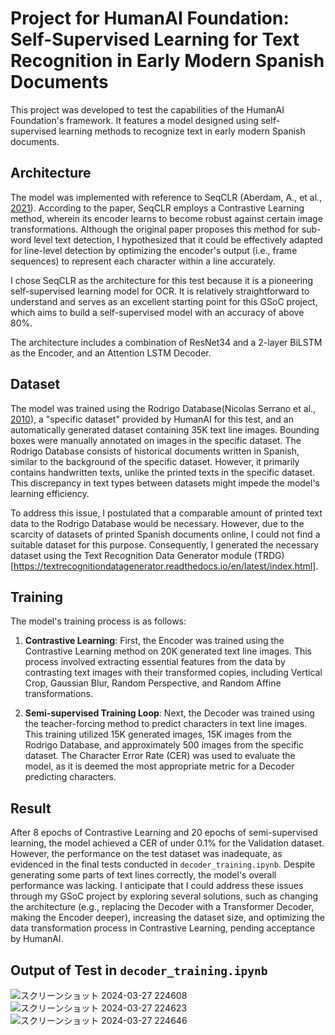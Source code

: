 # Project for HumanAI Foundation: Self-Supervised Learning for Text Recognition in Early Modern Spanish Documents

This project was developed to test the capabilities of the HumanAI Foundation's framework. It features a model designed using self-supervised learning methods to recognize text in early modern Spanish documents.

## Architecture

The model was implemented with reference to SeqCLR (Aberdam, A., et al., [2021](https://arxiv.org/abs/2012.10873)). According to the paper, SeqCLR employs a Contrastive Learning method, wherein its encoder learns to become robust against certain image transformations. Although the original paper proposes this method for sub-word level text detection, I hypothesized that it could be effectively adapted for line-level detection by optimizing the encoder's output (i.e., frame sequences) to represent each character within a line accurately.

I chose SeqCLR as the architecture for this test because it is a pioneering self-supervised learning model for OCR. It is relatively straightforward to understand and serves as an excellent starting point for this GSoC project, which aims to build a self-supervised model with an accuracy of above 80%.

The architecture includes a combination of ResNet34 and a 2-layer BiLSTM as the Encoder, and an Attention LSTM Decoder.

## Dataset

The model was trained using the Rodrigo Database(Nicolas Serrano et al., [2010](https://aclanthology.org/L10-1330/)), a "specific dataset" provided by HumanAI for this test, and an automatically generated dataset containing 35K text line images. Bounding boxes were manually annotated on images in the specific dataset. The Rodrigo Database consists of historical documents written in Spanish, similar to the background of the specific dataset. However, it primarily contains handwritten texts, unlike the printed texts in the specific dataset. This discrepancy in text types between datasets might impede the model's learning efficiency.

To address this issue, I postulated that a comparable amount of printed text data to the Rodrigo Database would be necessary. However, due to the scarcity of datasets of printed Spanish documents online, I could not find a suitable dataset for this purpose. Consequently, I generated the necessary dataset using the Text Recognition Data Generator module (TRDG)[https://textrecognitiondatagenerator.readthedocs.io/en/latest/index.html].

## Training

The model's training process is as follows:

1. **Contrastive Learning**: First, the Encoder was trained using the Contrastive Learning method on 20K generated text line images. This process involved extracting essential features from the data by contrasting text images with their transformed copies, including Vertical Crop, Gaussian Blur, Random Perspective, and Random Affine transformations.

2. **Semi-supervised Training Loop**: Next, the Decoder was trained using the teacher-forcing method to predict characters in text line images. This training utilized 15K generated images, 15K images from the Rodrigo Database, and approximately 500 images from the specific dataset. The Character Error Rate (CER) was used to evaluate the model, as it is deemed the most appropriate metric for a Decoder predicting characters.

## Result

After 8 epochs of Contrastive Learning and 20 epochs of semi-supervised learning, the model achieved a CER of under 0.1% for the Validation dataset. However, the performance on the test dataset was inadequate, as evidenced in the final tests conducted in `decoder_training.ipynb`. Despite generating some parts of text lines correctly, the model's overall performance was lacking. I anticipate that I could address these issues through my GSoC project by exploring several solutions, such as changing the architecture (e.g., replacing the Decoder with a Transformer Decoder, making the Encoder deeper), increasing the dataset size, and optimizing the data transformation process in Contrastive Learning, pending acceptance by HumanAI.

## Output of Test in `decoder_training.ipynb`

![スクリーンショット 2024-03-27 224608](https://github.com/yamanoko/SeqCLR_RenaissanceSpanish/assets/81514427/d47d973f-e774-4b75-9ef8-9ce84b02c939)
![スクリーンショット 2024-03-27 224623](https://github.com/yamanoko/SeqCLR_RenaissanceSpanish/assets/81514427/54e8fa71-eeb5-486d-98a2-00dbbab97e7a)
![スクリーンショット 2024-03-27 224646](https://github.com/yamanoko/SeqCLR_RenaissanceSpanish/assets/81514427/f2c21b5c-9ba7-489f-85f8-81e6bed0643c)

